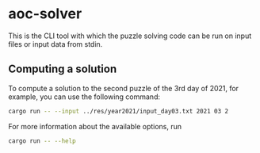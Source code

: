 # aoc-solver
This is the CLI tool with which the puzzle solving code can be run on input files
or input data from stdin.

## Computing a solution
To compute a solution to the second puzzle of the 3rd day of 2021, for example,
you can use the following command:
```sh
cargo run -- --input ../res/year2021/input_day03.txt 2021 03 2
```

For more information about the available options, run
```sh
cargo run -- --help
```
